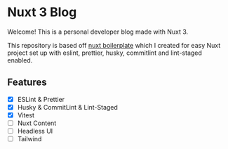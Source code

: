 # Nuxt 3 Blog

Welcome! This is a personal developer blog made with Nuxt 3.

This repository is based off [nuxt boilerplate](https://github.com/Zerro97/nuxt-boilerplate) which I created for easy Nuxt project set up with eslint, prettier, husky, commitlint and lint-staged enabled.

## Features

-   [x] ESLint & Prettier
-   [x] Husky & CommitLint & Lint-Staged
-   [x] Vitest
-   [ ] Nuxt Content
-   [ ] Headless UI
-   [ ] Tailwind
